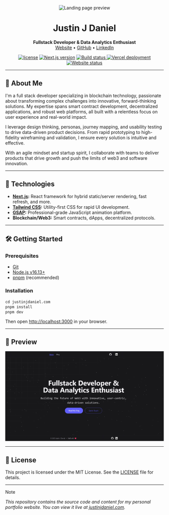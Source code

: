 <p align="center">
  <img src="https://avatars.githubusercontent.com/u/62233773?s=500&v=4" width="100" alt="Landing page preview"/>
</p>

<h1 align="center">Justin J Daniel</h1>
<p align="center">
  <b>Fullstack Developer & Data Analytics Enthusiast</b><br/>
  <a href="https://justinjdaniel.com">Website</a> •
  <a href="https://github.com/justinjdaniel">GitHub</a> •
  <a href="https://www.linkedin.com/in/justin-j-daniel">LinkedIn</a>
</p>

<p align="center">
  <a href="LICENSE"><img src="https://img.shields.io/badge/License-MIT-yellow.svg" alt="license"></a>
  <a href="https://nextjs.org/"><img src="https://img.shields.io/github/package-json/dependency-version/justinjdaniel/justinjdaniel.com/next/main?color=ff4088&label=next.js&logo=nextdotjs&logoColor=white" alt="Next.js version"></a>
  <a href="https://github.com/Justinjdaniel/justinjdaniel.com/actions/workflows/build.yml">
    <img src="https://github.com/Justinjdaniel/justinjdaniel.com/actions/workflows/build.yml/badge.svg" alt="Build status" />
  </a>
  <a href="https://img.shields.io/github/deployments/Justinjdaniel/Justinjdaniel.com/production?label=vercel&logo=vercel&logoColor=white">
    <img src="https://img.shields.io/github/deployments/Justinjdaniel/Justinjdaniel.com/production?label=vercel&logo=vercel&logoColor=white" alt="Vercel deployment" />
  </a>
  <a href="https://justinjdaniel.com/">
    <img src="https://img.shields.io/website?url=https%3A%2F%2Fjustinjdaniel.com%2F&up_message=live&down_message=down&logo=unitedairlines" alt="Website status" />
  </a>
</p>

---

## 👋 About Me

I'm a full stack developer specializing in blockchain technology, passionate about transforming complex challenges into innovative, forward-thinking solutions. My expertise spans smart contract development, decentralized applications, and robust web platforms, all built with a relentless focus on user experience and real-world impact.

I leverage design thinking, personas, journey mapping, and usability testing to drive data-driven product decisions. From rapid prototyping to high-fidelity wireframing and validation, I ensure every solution is intuitive and effective.

With an agile mindset and startup spirit, I collaborate with teams to deliver products that drive growth and push the limits of web3 and software innovation.

---

## 🚀 Technologies

- **[Next.js](https://nextjs.org/):** React framework for hybrid static/server rendering, fast refresh, and more.
- **[Tailwind CSS](https://tailwindcss.com/):** Utility-first CSS for rapid UI development.
- **[GSAP](https://greensock.com/gsap/):** Professional-grade JavaScript animation platform.
- **Blockchain/Web3:** Smart contracts, dApps, decentralized protocols.

---

## 🛠️ Getting Started

### Prerequisites

- [Git](https://git-scm.com/)
- [Node.js v16.13+](https://nodejs.org/)
- [pnpm](https://pnpm.io/) (recommended)

### Installation

```git clone https://github.com/Justinjdaniel/Justinjdaniel.com.git
cd justinjdaniel.com
pnpm install
pnpm dev
```

Then open [http://localhost:3000](http://localhost:3000) in your browser.

---

## 📸 Preview

<p align="center">
  <img src=".github/images/landing.png" width="600" alt="Landing page screenshot"/>
</p>

<!-- ---

## 🌐 Connect

<p align="center">
  <a href="https://justinjdaniel.com">
    <img src="https://ziadoua.github.io/m3-Markdown-Badges/badges/MyPortfolio/myportfolio3.svg" alt="Website" />
  </a>
  <a href="https://linkedin.com/in/justin-j-daniel">
    <img src="https://ziadoua.github.io/m3-Markdown-Badges/badges/LinkedIn/linkedin1.svg" alt="LinkedIn" />
  </a>
  <a href="https://dev.to/justinjdaniel">
    <img src="https://ziadoua.github.io/m3-Markdown-Badges/badges/Devto/devto3.svg" alt="Dev.to" />
  </a>
</p> -->

---

## 📄 License

This project is licensed under the MIT License. See the [LICENSE](LICENSE) file for details.

---

> [!NOTE]
> _This repository contains the source code and content for my personal portfolio website. You can view it live at [justinjdaniel.com](https://justinjdaniel.com/)._
